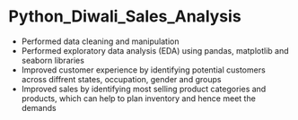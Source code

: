 # Python_Diwali_Sales_Analysis

- Performed data cleaning and manipulation
- Performed exploratory data analysis (EDA) using pandas, matplotlib and seaborn libraries
- Improved customer experience by identifying potential customers across diffrent states, occupation, gender and groups
- Improved sales by identifying most selling product categories and products, which can help to plan inventory and hence meet the demands

